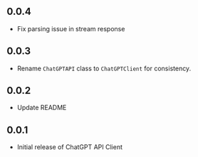 ## 0.0.4

* Fix parsing issue in stream response



## 0.0.3

* Rename `ChatGPTAPI` class to `ChatGPTClient` for consistency.


## 0.0.2

* Update README


## 0.0.1

* Initial release of ChatGPT API Client
